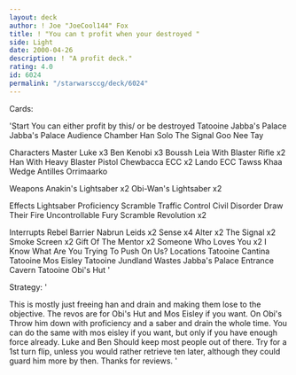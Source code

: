 ```yaml
---
layout: deck
author: ! Joe "JoeCool144" Fox
title: ! "You can t profit when your destroyed "
side: Light
date: 2000-04-26
description: ! "A profit deck."
rating: 4.0
id: 6024
permalink: "/starwarsccg/deck/6024"
---
```

Cards: 

'Start
You can either profit by this/ or be destroyed
Tatooine Jabba's Palace
Jabba's Palace Audience Chamber
Han Solo
The Signal
Goo Nee Tay

Characters
Master Luke x3
Ben Kenobi x3
Boussh
Leia With Blaster Rifle x2
Han With Heavy Blaster Pistol
Chewbacca ECC x2
Lando ECC
Tawss Khaa
Wedge Antilles
Orrimaarko

Weapons
Anakin's Lightsaber x2
Obi-Wan's Lightsaber x2

Effects
Lightsaber Proficiency
Scramble
Traffic Control
Civil Disorder
Draw Their Fire
Uncontrollable Fury
Scramble
Revolution x2

Interrupts
Rebel Barrier
Nabrun Leids x2
Sense x4
Alter x2
The Signal x2
Smoke Screen x2
Gift Of The Mentor x2
Someone Who Loves You x2
I Know
What Are You Trying To Push On Us?
Locations
Tatooine Cantina
Tatooine Mos Eisley
Tatooine Jundland Wastes
Jabba's Palace Entrance Cavern
Tatooine Obi's Hut
'

Strategy: '

This is mostly just freeing han and drain and making them lose to the objective. The revos are for Obi's Hut and Mos Eisley if you want. On Obi's Throw him down with proficiency and a saber and drain the whole time. You can do the same with mos eisley if you want, but only if you have enough force already. Luke and Ben Should keep most people out of there. Try for a 1st turn flip, unless you would rather retrieve ten later, although they could guard him more by then. Thanks for reviews. '
